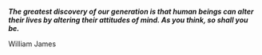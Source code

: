 _**The greatest discovery of our generation is that human beings can alter their lives by altering their attitudes of mind. As you think, so shall you be.**_

William James